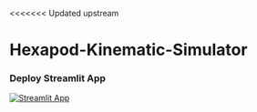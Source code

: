 <<<<<<< Updated upstream
# Hexapod-Kinematic-Simulator

### Deploy Streamlit App

[![Streamlit App](https://static.streamlit.io/badges/streamlit_badge_black_white.svg)](https://share.streamlit.io/m-ghodrat/hexopod-kinematic-simulator/main/HexapodKinematicSimulator.py)